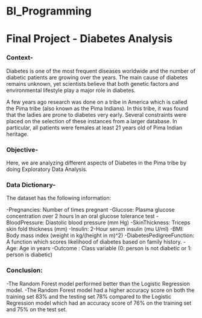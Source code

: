 # BI_Programming
# Final Project - Diabetes Analysis

### Context-
Diabetes is one of the most frequent diseases worldwide and the number of diabetic patients are growing over the years. The main cause of diabetes remains unknown, yet scientists believe that both genetic factors and environmental lifestyle play a major role in diabetes.

A few years ago research was done on a tribe in America which is called the Pima tribe (also known as the Pima Indians). In this tribe, it was found that the ladies are prone to diabetes very early. Several constraints were placed on the selection of these instances from a larger database. In particular, all patients were females at least 21 years old of Pima Indian heritage.

### Objective-
Here, we are analyzing different aspects of Diabetes in the Pima tribe by doing Exploratory Data Analysis.

### Data Dictionary-
The dataset has the following information:

-Pregnancies: Number of times pregnant
-Glucose: Plasma glucose concentration over 2 hours in an oral glucose tolerance test
-BloodPressure: Diastolic blood pressure (mm Hg)
-SkinThickness: Triceps skin fold thickness (mm)
-Insulin: 2-Hour serum insulin (mu U/ml)
-BMI: Body mass index (weight in kg/(height in m)^2)
-DiabetesPedigreeFunction: A function which scores likelihood of diabetes based on family history.
-Age: Age in years
-Outcome : Class variable (0: person is not diabetic or 1: person is diabetic)



### Conclusion:
-The Random Forest model performed better than the Logistic Regression model.
-The Random Forest model had a higher accuracy score on both the training set 83% and the testing set 78% compared to the Logistic Regression model which had an accuracy score of 76% on the training set and 75% on the test set.
